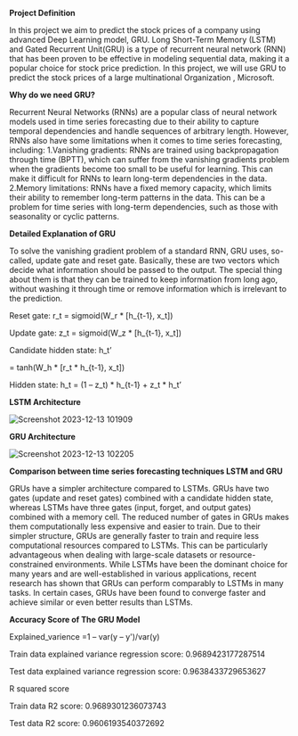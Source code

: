 **Project Definition**

In this project we aim to predict the stock prices of a
company using advanced Deep Learning model, GRU.
Long Short-Term Memory (LSTM) and Gated Recurrent
Unit(GRU) is a type of recurrent neural network (RNN)
that has been proven to be effective in modeling
sequential data, making it a popular choice for stock price
prediction. In this project, we will use GRU to predict the
stock prices of a large multinational Organization ,
Microsoft.

**Why do we need GRU?**

Recurrent Neural Networks (RNNs) are a popular class of neural
network models used in time series forecasting due to their ability
to capture temporal dependencies and handle sequences of
arbitrary length. However, RNNs also have some limitations
when it comes to time series forecasting, including:
1.Vanishing gradients: RNNs are trained using backpropagation
through time (BPTT), which can suffer from the vanishing
gradients problem when the gradients become too small to be
useful for learning. This can make it difficult for RNNs to learn
long-term dependencies in the data.
2.Memory limitations: RNNs have a fixed memory capacity, which
limits their ability to remember long-term patterns in the data.
This can be a problem for time series with long-term
dependencies, such as those with seasonality or cyclic patterns.

**Detailed Explanation of GRU**

To solve the vanishing gradient problem of a standard RNN,
GRU uses, so-called, update gate and reset gate. Basically,
these are two vectors which decide what information should
be passed to the output. The special thing about them is that
they can be trained to keep information from long ago,
without washing it through time or remove information which
is irrelevant to the prediction.

Reset gate: r_t = sigmoid(W_r * [h_{t-1}, x_t])

Update gate: z_t = sigmoid(W_z * [h_{t-1}, x_t])

Candidate hidden state: h_t’

= tanh(W_h * [r_t * h_{t-1}, x_t])

Hidden state: h_t = (1 – z_t) * h_{t-1} + z_t * h_t’

**LSTM Architecture**

![Screenshot 2023-12-13 101909](https://github.com/bivash20/Stock_Price_Forecasting/assets/59118240/db3fe43d-78ee-4211-8bcf-6aa5910e1658)

**GRU Architecture**

![Screenshot 2023-12-13 102205](https://github.com/bivash20/Stock_Price_Forecasting/assets/59118240/d96a60a5-3d08-4641-be56-d876589d4c37)

**Comparison between time series forecasting techniques LSTM and GRU**

GRUs have a simpler architecture compared to LSTMs. GRUs have two 
gates (update and reset gates) combined with a candidate hidden state, 
whereas LSTMs have three gates (input, forget, and output gates) 
combined with a memory cell. The reduced number of gates in GRUs
makes them computationally less expensive and easier to train.
Due to their simpler structure, GRUs are generally faster to train and
require less computational resources compared to LSTMs. This can be
particularly advantageous when dealing with large-scale datasets or
resource-constrained environments.
While LSTMs have been the dominant choice for many years and are
well-established in various applications, recent research has shown that
GRUs can perform comparably to LSTMs in many tasks. In certain cases,
GRUs have been found to converge faster and achieve similar or even
better results than LSTMs.

**Accuracy Score of The GRU Model**

Explained_varience =1 – var(y – y')/var(y)

Train data explained variance regression score: 0.9689423177287514

Test data explained variance regression score: 0.9638433729653627

R squared score

Train data R2 score: 0.9689301236073743

Test data R2 score: 0.9606193540372692
